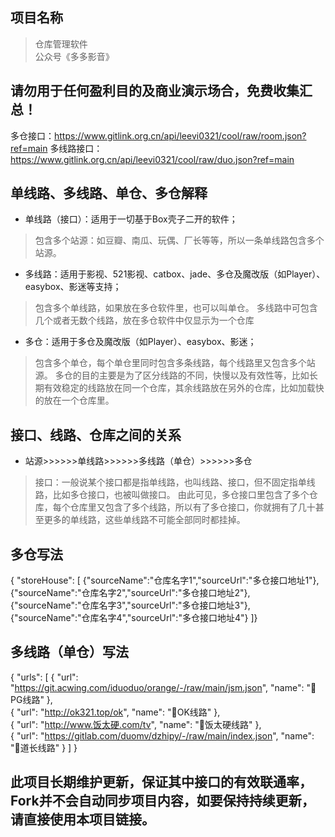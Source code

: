 ## 项目名称
> 仓库管理软件  
> 公众号《多多影音》

## 请勿用于任何盈利目的及商业演示场合，免费收集汇总！

多仓接口：https://www.gitlink.org.cn/api/leevi0321/cool/raw/room.json?ref=main
多线路接口：https://www.gitlink.org.cn/api/leevi0321/cool/raw/duo.json?ref=main

## 单线路、多线路、单仓、多仓解释
* 单线路（接口）：适用于一切基于Box壳子二开的软件；
> 包含多个站源：如豆瓣、南瓜、玩偶、厂长等等，所以一条单线路包含多个站源。


* 多线路：适用于影视、521影视、catbox、jade、多仓及魔改版（如Player）、easybox、影迷等支持；
> 包含多个单线路，如果放在多仓软件里，也可以叫单仓。
> 多线路中可包含几个或者无数个线路，放在多仓软件中仅显示为一个仓库


* 多仓：适用于多仓及魔改版（如Player）、easybox、影迷；
> 包含多个单仓，每个单仓里同时包含多条线路，每个线路里又包含多个站源。
>多仓的目的主要是为了区分线路的不同，快慢以及有效性等，比如长期有效稳定的线路放在同一个仓库，其余线路放在另外的仓库，比如加载快的放在一个仓库里。



## 接口、线路、仓库之间的关系
* 站源>>>>>>单线路>>>>>>多线路（单仓）>>>>>>多仓
>接口：一般说某个接口都是指单线路，也叫线路、接口，但不固定指单线路，比如多仓接口，也被叫做接口。
> 由此可见，多仓接口里包含了多个仓库，每个仓库里又包含了多个线路，所以有了多仓接口，你就拥有了几十甚至更多的单线路，这些单线路不可能全部同时都挂掉。


## 多仓写法
{
"storeHouse": [
{"sourceName":"仓库名字1","sourceUrl":"多仓接口地址1"},
{"sourceName":"仓库名字2","sourceUrl":"多仓接口地址2"},
{"sourceName":"仓库名字3","sourceUrl":"多仓接口地址3"},
{"sourceName":"仓库名字4","sourceUrl":"多仓接口地址4"}
]}

## 多线路（单仓）写法
{
"urls": 
    [
        {
            "url": "https://git.acwing.com/iduoduo/orange/-/raw/main/jsm.json",
            "name": "🚀PG线路"
        }, 	
        {
            "url": "http://ok321.top/ok",
            "name": "🚀OK线路"
        }, 		
        {
            "url": "http://www.饭太硬.com/tv",
            "name": "🚀饭太硬线路"
        },          	
        {
            "url": "https://gitlab.com/duomv/dzhipy/-/raw/main/index.json",
            "name": "🚀道长线路"
        }
	]
}	
## 此项目长期维护更新，保证其中接口的有效联通率，Fork并不会自动同步项目内容，如要保持持续更新，请直接使用本项目链接。
